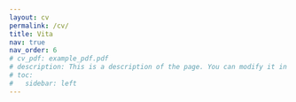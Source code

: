```yaml
---
layout: cv
permalink: /cv/
title: Vita 
nav: true
nav_order: 6
# cv_pdf: example_pdf.pdf
# description: This is a description of the page. You can modify it in '_pages/cv.md'. You can also change or remove the top pdf download button.
# toc:
#   sidebar: left
---
```

